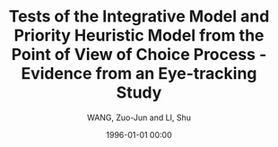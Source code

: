 ---
layout: post
title: Tests of the Integrative Model and Priority Heuristic Model from the Point of View of Choice Process - Evidence from an Eye-tracking Study

date: 1996-01-01 00:00
author: WANG, Zuo-Jun and LI, Shu
journal: Acta Psychologica Sinica

link: https://doi.org/10.3724/sp.j.1041.2012.00179

year: 2013
---